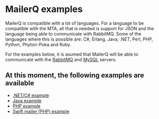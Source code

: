 # MailerQ examples

MailerQ is compatible with a lot of languages. For a language to be compatible with the MTA, all that is needed is support for JSON and the language being able to communicate with RabbitMQ. Some of the languages where this is possible are: C#, Erlang, Java, .NET, Perl, PHP, Python, Phyton-Puka and Ruby.

For the examples below, it is asumed that MailerQ will be able to communicate with the [RabbitMQ](http://www.rabbitmq.com/) and [MySQL](http://www.mysql.com/) servers.

## At this moment, the following examples are available

*   [.NET/C# example](dotnet-example ".NET/C# example")
*   [Java example](java-example "Java example")
*   [PHP example](php-example "PHP example")
*   [Swift mailer (PHP) example](swiftmailer-example "Swift mailer example")